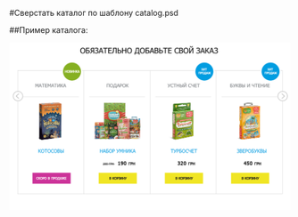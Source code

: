 #Сверстать каталог по шаблону catalog.psd

##Пример каталога:

![](https://github.com/mrvershynin/catalog/blob/master/catalog.png)
